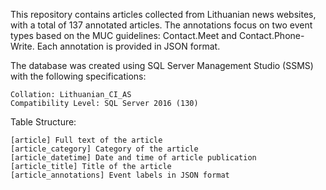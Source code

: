 This repository contains articles collected from Lithuanian news websites, with a total of 137 annotated articles. 
The annotations focus on two event types based on the MUC guidelines: Contact.Meet and Contact.Phone-Write. 
Each annotation is provided in JSON format.

The database was created using SQL Server Management Studio (SSMS) with the following specifications:

    Collation: Lithuanian_CI_AS
    Compatibility Level: SQL Server 2016 (130)

Table Structure:

    [article] Full text of the article
    [article_category] Category of the article
    [article_datetime] Date and time of article publication
    [article_title] Title of the article
    [article_annotations] Event labels in JSON format
